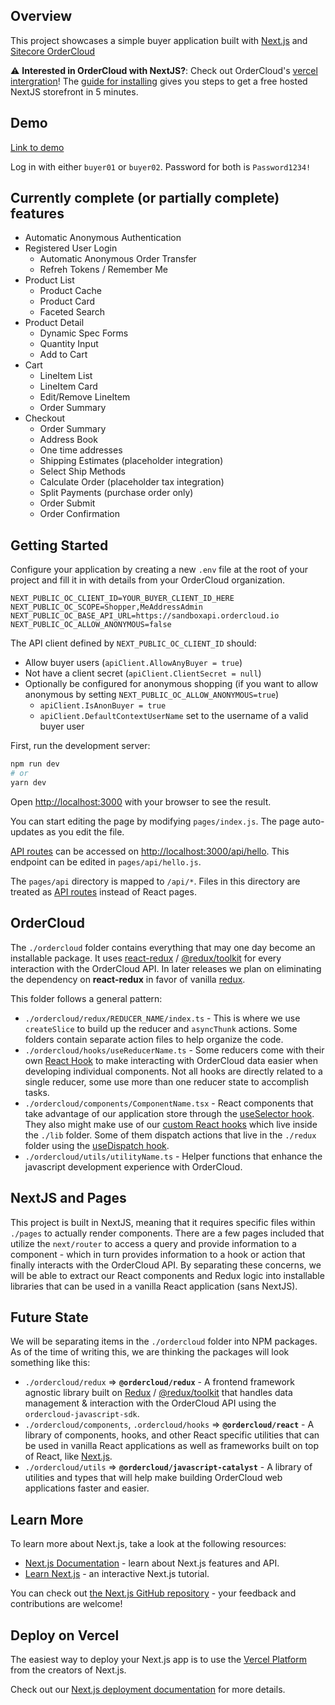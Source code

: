 ## Overview
This project showcases a simple buyer application built with [Next.js](https://nextjs.org/) and [Sitecore OrderCloud](https://ordercloud.io/)



:warning: **Interested in OrderCloud with NextJS?**: Check out OrderCloud's [vercel intergration](https://vercel.com/integrations/ordercloud)! The [guide for installing](https://ordercloud.io/knowledge-base/vercel-integration) gives you steps to get a free hosted NextJS storefront in 5 minutes. 

## Demo
[Link to demo](https://headstart-nextjs.vercel.app/)

Log in with either `buyer01` or `buyer02`. Password for both is `Password1234!`

## Currently complete (or partially complete) features

* Automatic Anonymous Authentication
* Registered User Login
    * Automatic Anonymous Order Transfer
    * Refreh Tokens / Remember Me
* Product List
    * Product Cache
    * Product Card
    * Faceted Search
* Product Detail
    * Dynamic Spec Forms
    * Quantity Input
    * Add to Cart
* Cart
   * LineItem List
   * LineItem Card
   * Edit/Remove LineItem
   * Order Summary
* Checkout
    * Order Summary
    * Address Book
    * One time addresses
    * Shipping Estimates (placeholder integration)
    * Select Ship Methods
    * Calculate Order (placeholder tax integration)
    * Split Payments (purchase order only)
    * Order Submit
    * Order Confirmation

## Getting Started

Configure your application by creating a new `.env` file at the root of your project and fill it in with details from your OrderCloud organization.

```
NEXT_PUBLIC_OC_CLIENT_ID=YOUR_BUYER_CLIENT_ID_HERE
NEXT_PUBLIC_OC_SCOPE=Shopper,MeAddressAdmin
NEXT_PUBLIC_OC_BASE_API_URL=https://sandboxapi.ordercloud.io
NEXT_PUBLIC_OC_ALLOW_ANONYMOUS=false
```

The API client defined by `NEXT_PUBLIC_OC_CLIENT_ID` should:
* Allow buyer users (`apiClient.AllowAnyBuyer = true`)
* Not have a client secret (`apiClient.ClientSecret = null`)
* Optionally be configured for anonymous shopping (if you want to allow anonymous by setting `NEXT_PUBLIC_OC_ALLOW_ANONYMOUS=true`)
    * `apiClient.IsAnonBuyer = true`
    * `apiClient.DefaultContextUserName` set to the username of a valid buyer user

First, run the development server:

```bash
npm run dev
# or
yarn dev
```

Open [http://localhost:3000](http://localhost:3000) with your browser to see the result.

You can start editing the page by modifying `pages/index.js`. The page auto-updates as you edit the file.

[API routes](https://nextjs.org/docs/api-routes/introduction) can be accessed on [http://localhost:3000/api/hello](http://localhost:3000/api/hello). This endpoint can be edited in `pages/api/hello.js`.

The `pages/api` directory is mapped to `/api/*`. Files in this directory are treated as [API routes](https://nextjs.org/docs/api-routes/introduction) instead of React pages.

## OrderCloud

The `./ordercloud` folder contains everything that may one day become an installable package. It uses [react-redux](https://react-redux.js.org/) / [@redux/toolkit](https://redux-toolkit.js.org/) for every interaction with the OrderCloud API. In later releases we plan on eliminating the dependency on **react-redux** in favor of vanilla [redux](https://github.com/reduxjs/redux).

This folder follows a general pattern:

- `./ordercloud/redux/REDUCER_NAME/index.ts` - This is where we use `createSlice` to build up the reducer and `asyncThunk` actions. Some folders contain separate action files to help organize the code.
- `./ordercloud/hooks/useReducerName.ts` - Some reducers come with their own [React Hook](https://reactjs.org/docs/hooks-intro.html) to make interacting with OrderCloud data easier when developing individual components. Not all hooks are directly related to a single reducer, some use more than one reducer state to accomplish tasks.
- `./ordercloud/components/ComponentName.tsx` - React components that take advantage of our application store through the [useSelector hook](https://react-redux.js.org/api/hooks#useselector). They also might make use of our [custom React hooks](https://reactjs.org/docs/hooks-custom.html) which live inside the `./lib` folder. Some of them dispatch actions that live in the `./redux` folder using the [useDispatch hook](https://react-redux.js.org/api/hooks#usedispatch).
- `./ordercloud/utils/utilityName.ts` - Helper functions that enhance the javascript development experience with OrderCloud.

## NextJS and Pages

This project is built in NextJS, meaning that it requires specific files within `./pages` to actually render components. There are a few pages included that utilize the `next/router` to access a query and provide information to a component - which in turn provides information to a hook or action that finally interacts with the OrderCloud API. By separating these concerns, we will be able to extract our React components and Redux logic into installable libraries that can be used in a vanilla React application (sans NextJS).

## Future State
We will be separating items in the `./ordercloud` folder into NPM packages. As of the time of writing this, we are thinking the packages will look something like this:

- `./ordercloud/redux` => **`@ordercloud/redux`** - A frontend framework agnostic library built on [Redux](https://github.com/reduxjs/redux) / [@redux/toolkit](https://redux-toolkit.js.org/) that handles data management & interaction with the OrderCloud API using the `ordercloud-javascript-sdk`.
- `./ordercloud/components`, `.ordercloud/hooks` => **`@ordercloud/react`** - A library of components, hooks, and other React specific utilities that can be used in vanilla React applications as well as frameworks built on top of React, like [Next.js](https://nextjs.org/).
- `./ordercloud/utils` => **`@ordercloud/javascript-catalyst`** - A library of utilities and types that will help make building OrderCloud web applications faster and easier.

## Learn More

To learn more about Next.js, take a look at the following resources:

- [Next.js Documentation](https://nextjs.org/docs) - learn about Next.js features and API.
- [Learn Next.js](https://nextjs.org/learn) - an interactive Next.js tutorial.

You can check out [the Next.js GitHub repository](https://github.com/vercel/next.js/) - your feedback and contributions are welcome!

## Deploy on Vercel

The easiest way to deploy your Next.js app is to use the [Vercel Platform](https://vercel.com/new?utm_medium=default-template&filter=next.js&utm_source=create-next-app&utm_campaign=create-next-app-readme) from the creators of Next.js.

Check out our [Next.js deployment documentation](https://nextjs.org/docs/deployment) for more details.
